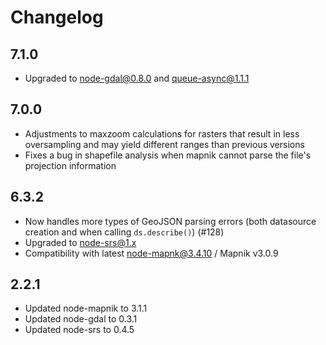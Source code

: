 
# Changelog

## 7.1.0

 - Upgraded to node-gdal@0.8.0 and queue-async@1.1.1

## 7.0.0

 - Adjustments to maxzoom calculations for rasters that result in less oversampling and may yield different ranges than previous versions
 - Fixes a bug in shapefile analysis when mapnik cannot parse the file's projection information

## 6.3.2

 - Now handles more types of GeoJSON parsing errors (both datasource creation and when calling `ds.describe()`) (#128)
 - Upgraded to node-srs@1.x
 - Compatibility with latest node-mapnk@3.4.10 / Mapnik v3.0.9

## 2.2.1

 - Updated node-mapnik to 3.1.1
 - Updated node-gdal to 0.3.1
 - Updated node-srs to 0.4.5
